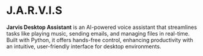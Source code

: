 # J.A.R.V.I.S
**Jarvis Desktop Assistant** is an AI-powered voice assistant that streamlines tasks like playing music, sending emails, and managing files in real-time. Built with Python, it offers hands-free control, enhancing productivity with an intuitive, user-friendly interface for desktop environments.

